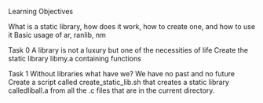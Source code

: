 Learning Objectives

What is a static library, how does it work, how to create one, and how to use it
Basic usage of ar, ranlib, nm

Task 0 A library is not a luxury but one of the necessities of life
Create the static library libmy.a containing functions

Task 1 Without libraries what have we? We have no past and no future
Create a script called create_static_lib.sh that creates a static library calledliball.a from all the .c files that are in the current directory.
